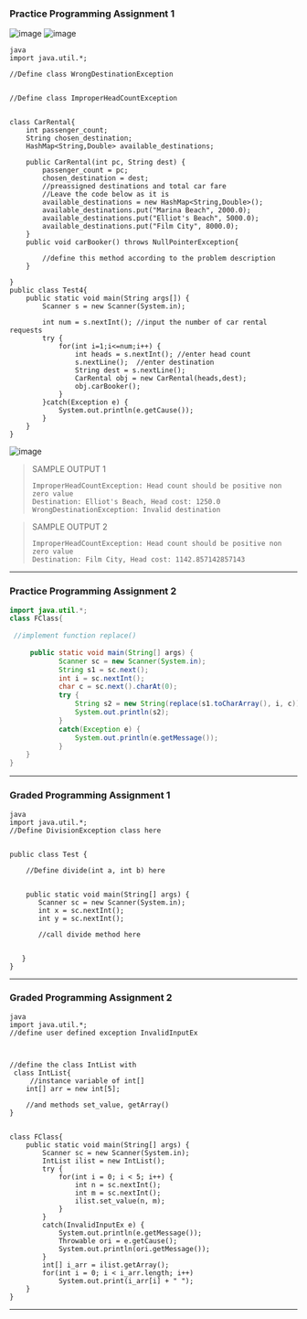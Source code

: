 ### Practice Programming Assignment 1
![image](https://user-images.githubusercontent.com/82328858/179658307-91410d19-7262-485f-abae-fc4e6a7b00bc.png)
![image](https://user-images.githubusercontent.com/82328858/179658328-56363c16-a43a-4cde-81a4-2d9efc5b7455.png)



```
java
import java.util.*;

//Define class WrongDestinationException


//Define class ImproperHeadCountException


class CarRental{
    int passenger_count;
    String chosen_destination;
    HashMap<String,Double> available_destinations;  
	
    public CarRental(int pc, String dest) {
        passenger_count = pc;
        chosen_destination = dest;
        //preassigned destinations and total car fare
        //Leave the code below as it is
        available_destinations = new HashMap<String,Double>();
        available_destinations.put("Marina Beach", 2000.0);
        available_destinations.put("Elliot's Beach", 5000.0);
        available_destinations.put("Film City", 8000.0);
    }
    public void carBooker() throws NullPointerException{
        
        //define this method according to the problem description
    }

}
public class Test4{
    public static void main(String args[]) {
        Scanner s = new Scanner(System.in);
        
        int num = s.nextInt(); //input the number of car rental requests
        try {
            for(int i=1;i<=num;i++) {
                int heads = s.nextInt(); //enter head count
                s.nextLine();  //enter destination
                String dest = s.nextLine();     
                CarRental obj = new CarRental(heads,dest);
                obj.carBooker();
            }
        }catch(Exception e) {
            System.out.println(e.getCause());
        }
    }
}
```


![image](https://user-images.githubusercontent.com/82328858/179658429-185cc35a-86eb-4692-bc8d-e577e30eeed1.png)


>SAMPLE OUTPUT 1
>```
>ImproperHeadCountException: Head count should be positive non zero value
>Destination: Elliot's Beach, Head cost: 1250.0
>WrongDestinationException: Invalid destination
>```

>SAMPLE OUTPUT 2
>```
>ImproperHeadCountException: Head count should be positive non zero value
>Destination: Film City, Head cost: 1142.857142857143
>```

---------------------------------------------------------------------------------------------------------------------------------


### Practice Programming Assignment 2
```java
import java.util.*;
class FClass{
   
 //implement function replace()
 
	 public static void main(String[] args) {
			Scanner sc = new Scanner(System.in);
			String s1 = sc.next();
			int i = sc.nextInt();
			char c = sc.next().charAt(0);
			try {
				String s2 = new String(replace(s1.toCharArray(), i, c));
				System.out.println(s2);
			} 
			catch(Exception e) {
				System.out.println(e.getMessage());
			}
	}
}
```

---------------------------------------------------------------------------------------------------------------------------------


### Graded Programming Assignment 1
```
java
import java.util.*;
//Define DivisionException class here


public class Test {
 
    //Define divide(int a, int b) here
    

    public static void main(String[] args) {
       Scanner sc = new Scanner(System.in);
       int x = sc.nextInt();
       int y = sc.nextInt();
       
       //call divide method here


   }
} 
```

---------------------------------------------------------------------------------------------------------------------------------

### Graded Programming Assignment 2
```
java
import java.util.*;
//define user defined exception InvalidInputEx



//define the class IntList with 
 class IntList{
     //instance variable of int[]
    int[] arr = new int[5];
    
    //and methods set_value, getArray()
}


class FClass{
    public static void main(String[] args) {
        Scanner sc = new Scanner(System.in);
        IntList ilist = new IntList();
        try {
            for(int i = 0; i < 5; i++) {			
                int n = sc.nextInt();
                int m = sc.nextInt();
                ilist.set_value(n, m);
            }
        }
        catch(InvalidInputEx e) {
            System.out.println(e.getMessage());
            Throwable ori = e.getCause();
            System.out.println(ori.getMessage());
        }	
        int[] i_arr = ilist.getArray();
        for(int i = 0; i < i_arr.length; i++)
            System.out.print(i_arr[i] + " ");
    }
}
```
---------------------------------------------------------------------------------------------------------------------------------
